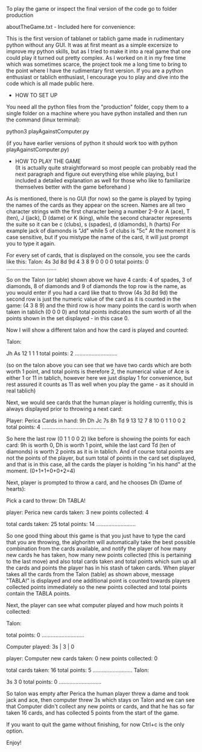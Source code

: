 To play the game or inspect the final version of the code go to folder production 

aboutTheGame.txt - Included here for convenience:

This is the first version of tablanet or tablich game made in rudimentary python without any GUI.
It was at first meant as a simple excersize to improve my python skills, but as I tried to make it 
into a real game that one could play it turned out pretty complex. As I worked on it in my free time which 
was sometimes scarce, the project took me a long time to bring to the point where I have the rudimentary 
first version. If you are a python enthusiast or tablich enthusiast, I encourage you to play and dive into 
the code which is all made public here.

- HOW TO SET UP 

You need all the python files from the "production" folder,
copy them to a single folder on a machine where you have python installed
and then run the command (linux terminal):

python3 playAgainstComputer.py

(if you have earlier versions of python it should work too with python playAgainstComputer.py)

- HOW TO PLAY THE GAME  
(It is actually quite straightforward so most people can probably read the next paragraph and figure out
everything else while playing, but I included a detailed explanation as well for those who like to familiarize 
themselves better with the game beforehand )

As is mentioned, there is no GUI (for now) so the game is played by typing the names of the cards 
as they appear on the screen. Names are all two character strings with the first character being a 
number 2-9 or A (ace), T (ten), J (jack), D (dame) or K (king), while the second character represents
the suite so it can be c (clubs), s (spades), d (diamonds), h (harts)
For example jack of diamonds is "Jd" while 5 of clubs is "5c"
At the moment it is case sensitive, but if you mistype the name of the card, it will just prompt you to type it again.


For every set of cards, that is displayed on the console, you see the cards like this:
Talon:
4s      3d      8d      9d
4       3       8       9
0       0       0       0
total points: 0
.................................

So on the Talon (or table) shown above we have 4 cards: 4 of spades, 3 of diamonds, 8 of diamonds and 9 of diamonds
the top row is the name, as you would enter if you had a card like that to throw (4s      3d      8d      9d)
the second row is just the numeric value of the card as it is counted in the game: (4       3       8       9)
and the third row is how many points the card is worth when taken in tablich       (0       0       0       0)
and total points indicates the sum worth of all the points shown in the set displayed - in this case 0.

Now I will show a different talon and how the card is played and counted:

Talon:

Jh      As
12      1
1       1
total points: 2
............................

(so on the talon above you can see that we have two cards which are both worth 1 point, and total points is therefore 2,
the numerical value of Ace is either 1 or 11 in tablich, however here we just display 1 for convenience, but rest assured it counts 
as 11 as well when you play the game - as it should in real tablich)

Next, we would see cards that the human player is holding currently, this is always displayed prior to throwing a next card:

Player:  Perica 
Cards in hand: 
9h      Dh      Jc      7s      8h      Td
9       13      12      7       8       10
0       1       1       0       0       2
total points: 4
..........................................

So here the last row (0       1       1       0       0       2) like before is showing the points for each card:
9h is worth 0, Dh is worth 1 point, while the last card Td (ten of diamonds) is worth 2 points as it is in tablich.
And of course total points are not the points of the player, but sum total of points in the card set displayed, and
that is in this case, all the cards the player is holding "in his hand" at the moment. (0+1+1+0+0+2=4)

Next, player is prompted to throw a card, and he chooses Dh (Dame of hearts):

Pick a card to throw: Dh
TABLA!

player:  Perica 
new cards taken:  3 
new points collected:  4 
 
total cards taken:  25 
total points:  14 
..........................

So one good thing about this game is that you just have to type the card that you are throwing, 
the alghoritm will automatically take the best possible combination from the cards available,
and notify the player of how many new cards he has taken, how many new points collected (this is pertaining to the last move)
and also total cards taken and total points which sum up all the cards and points the player has in his stash of taken cards.
When player takes all the cards from the Talon (table) as shown above, message "TABLA!" is displayed and one additional point is counted towards
players collected points immediately so the new points collected and total points contain the TABLA points.

Next, the player can see what computer played and how much points it collected:

Talon:




total points: 0
............................

Computer played: 3s | 3 | 0

player:  Computer 
new cards taken:  0 
new points collected:  0 
 
total cards taken:  16 
total points:  5 
..........................
Talon:

3s
3
0
total points: 0
............................

So talon was empty after Perica the human player threw a dame and took jack and ace, then computer threw 3s which stays on Talon and we can see that 
Computer didn't collect any new points or cards, and that he has so far taken 16 cards, and has collected 5 points from the start of the game.

If you want to quit the game without finishing, for now Ctrl+c is the only option.

Enjoy!

